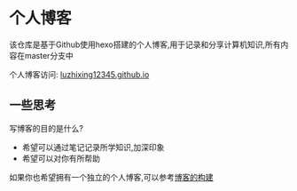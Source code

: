 # 个人博客

该仓库是基于Github使用hexo搭建的个人博客,用于记录和分享计算机知识,所有内容在master分支中

个人博客访问: [luzhixing12345.github.io](https://luzhixing12345.github.io/)

## 一些思考

写博客的目的是什么?

- 希望可以通过笔记记录所学知识,加深印象
- 希望可以对你有所帮助

如果你也希望拥有一个独立的个人博客,可以参考[博客的构建](https://luzhixing12345.github.io/tags/%E7%BD%91%E7%AB%99%E6%9E%84%E5%BB%BA/)
